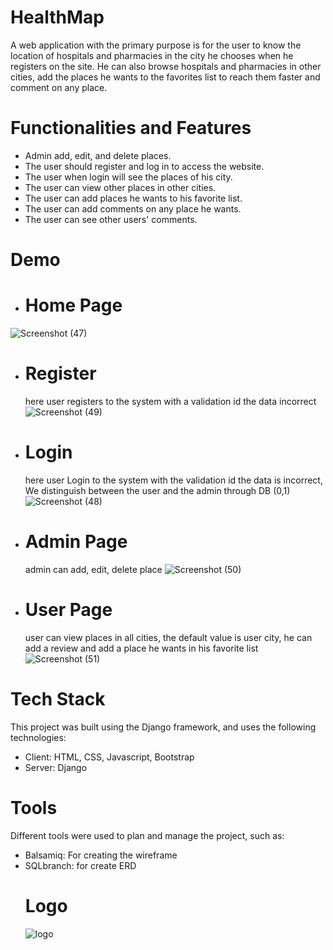 # HealthMap
A web application with the primary purpose is for the user to know the location of hospitals and pharmacies in the city he chooses when he registers on the site. He can also browse hospitals and pharmacies in other cities, add the places he wants to the favorites list to reach them faster and comment on any place.
# Functionalities and Features
- Admin add, edit, and delete places.
-	The user should register and log in to access the website.
-	The user when login will see the places of his city.
-	The user can view other places in other cities.
-	The user can add places he wants to his favorite list.
-	The user can add comments on any place he wants.
-	The user can see other users' comments.


# Demo

 - # Home Page
![Screenshot (47)](https://github.com/A-AbdAlrazeq/django_fullstack/assets/107461563/530947c6-281d-42f4-be03-4b5db68091cb)
- # Register
  here user registers to the system with a validation id the data incorrect
![Screenshot (49)](https://github.com/A-AbdAlrazeq/django_fullstack/assets/107461563/fc3b7ffd-650f-4b02-90f2-4beb0a8319fc)
- # Login
   here user Login to the system with the validation id the data is incorrect, We distinguish between the user and the admin through DB (0,1)
![Screenshot (48)](https://github.com/A-AbdAlrazeq/django_fullstack/assets/107461563/be35bbe9-5d9f-403a-80a8-4dee485da477)
- # Admin Page
  admin can add, edit, delete place
 ![Screenshot (50)](https://github.com/A-AbdAlrazeq/django_fullstack/assets/107461563/f27c54c9-f607-4e0e-97be-21f5de51ffc6)
- # User Page
  user can view places in all cities, the default value is user city, he can add a review and add a place he wants in his favorite list
![Screenshot (51)](https://github.com/A-AbdAlrazeq/django_fullstack/assets/107461563/1c62b1dd-5e40-426c-9358-7554572f53d0)

# Tech Stack
This project was built using the Django framework, and uses the following technologies:
- Client: HTML, CSS, Javascript, Bootstrap
- Server: Django
# Tools
Different tools were used to plan and manage the project, such as:
- Balsamiq: For creating the wireframe
- SQLbranch: for create ERD
  # Logo
  ![logo](https://github.com/A-AbdAlrazeq/django_fullstack/assets/107461563/b73b9e87-d1d9-4c91-8017-fbb5d77ba5a2)

